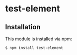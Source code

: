 # test-element



## Installation

This module is installed via npm:

``` bash
$ npm install test-element
```
